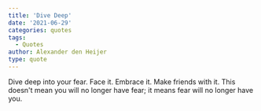 ```yaml
---
title: 'Dive Deep'
date: '2021-06-29'
categories: quotes
tags:
  - Quotes
author: Alexander den Heijer
type: quote
---
```


Dive deep into your fear. Face it. Embrace it. Make friends with it. This doesn't mean you will no longer have fear; it means fear will no longer have you.
